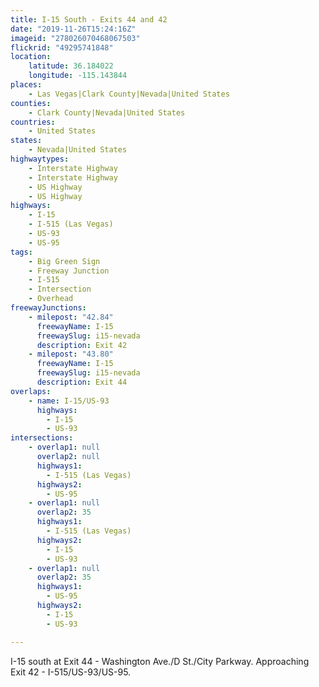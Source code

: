 ```yaml
---
title: I-15 South - Exits 44 and 42
date: "2019-11-26T15:24:16Z"
imageid: "278026070468067503"
flickrid: "49295741848"
location:
    latitude: 36.184022
    longitude: -115.143844
places:
    - Las Vegas|Clark County|Nevada|United States
counties:
    - Clark County|Nevada|United States
countries:
    - United States
states:
    - Nevada|United States
highwaytypes:
    - Interstate Highway
    - Interstate Highway
    - US Highway
    - US Highway
highways:
    - I-15
    - I-515 (Las Vegas)
    - US-93
    - US-95
tags:
    - Big Green Sign
    - Freeway Junction
    - I-515
    - Intersection
    - Overhead
freewayJunctions:
    - milepost: "42.84"
      freewayName: I-15
      freewaySlug: i15-nevada
      description: Exit 42
    - milepost: "43.80"
      freewayName: I-15
      freewaySlug: i15-nevada
      description: Exit 44
overlaps:
    - name: I-15/US-93
      highways:
        - I-15
        - US-93
intersections:
    - overlap1: null
      overlap2: null
      highways1:
        - I-515 (Las Vegas)
      highways2:
        - US-95
    - overlap1: null
      overlap2: 35
      highways1:
        - I-515 (Las Vegas)
      highways2:
        - I-15
        - US-93
    - overlap1: null
      overlap2: 35
      highways1:
        - US-95
      highways2:
        - I-15
        - US-93

---
```

I-15 south at Exit 44 - Washington Ave./D St./City Parkway.  Approaching Exit 42 - I-515/US-93/US-95.